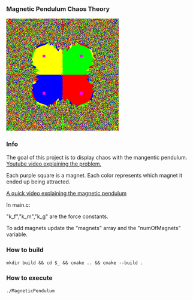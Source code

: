 ### Magnetic Pendulum Chaos Theory


![4 magnet chaos theory](https://raw.githubusercontent.com/pascalbakker/Magnetic_Pendulum/refs/heads/master/Examples/4Magnets.png)

### Info

The goal of this project is to display chaos with the mangentic pendulum. [Youtube video explaining the problem.](https://youtu.be/oVNr5wPHuTs?si=SJc5yWk-k2eWuROM)


Each purple square is a magnet. Each color represents which magnet it ended up being attracted. 

[A quick video explaining the magnetic pendulum](https://www.youtube.com/watch?v=Qe5Enm96MFQ&t=7s)

In main.c:

"k_f","k_m","k_g" are the force constants. 

To add magnets update the "magnets" array and the "numOfMagnets" variable.

### How to build

```
mkdir build && cd $_ && cmake .. && cmake --build .
```

### How to execute
```
./MagneticPendulum
```
